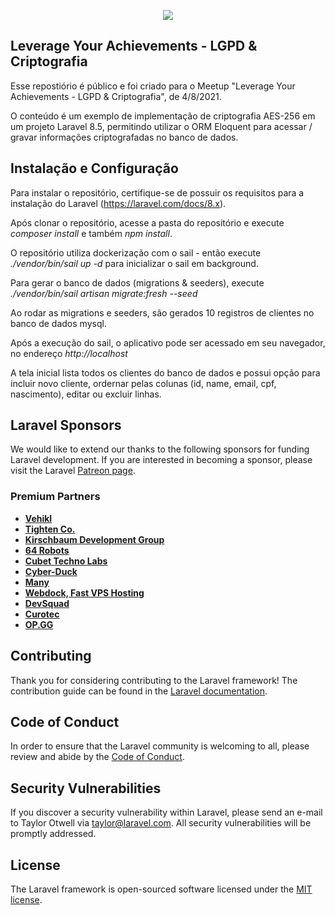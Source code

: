 <p align="center"><a href="https://www.meetup.com/pt-BR/meetups-leverage-your-achievements/" target="_blank"><img src="https://secure-content.meetupstatic.com/images/https%3A%2F%2Fsecure.meetupstatic.com%2Fphotos%2Fevent%2F3%2F4%2F8%2F7%2Fhighres_497713447.jpeg/600x337.jpg"></a></p>

## Leverage Your Achievements - LGPD & Criptografia

Esse repostiório é público e foi criado para o Meetup "Leverage Your Achievements - LGPD & Criptografia", de 4/8/2021.

O conteúdo é um exemplo de implementação de criptografia AES-256 em um projeto Laravel 8.5, permitindo utilizar o ORM Eloquent para acessar / gravar informações criptografadas no banco de dados.

## Instalação e Configuração

Para instalar o repositório, certifique-se de possuir os requisitos para a instalação do Laravel (https://laravel.com/docs/8.x).

Após clonar o repositório, acesse a pasta do repositório e execute _composer install_ e também _npm install_.

O repositório utiliza dockerização com o sail - então execute _./vendor/bin/sail up -d_ para inicializar o sail em background.

Para gerar o banco de dados (migrations & seeders), execute _./vendor/bin/sail artisan migrate:fresh --seed_

Ao rodar as migrations e seeders, são gerados 10 registros de clientes no banco de dados mysql.

Após a execução do sail, o aplicativo pode ser acessado em seu navegador, no endereço _http://localhost_

A tela inicial lista todos os clientes do banco de dados e possui opção para incluir novo cliente, ordernar pelas colunas (id, name, email, cpf, nascimento), editar ou excluir linhas.

## Laravel Sponsors

We would like to extend our thanks to the following sponsors for funding Laravel development. If you are interested in becoming a sponsor, please visit the Laravel [Patreon page](https://patreon.com/taylorotwell).

### Premium Partners

- **[Vehikl](https://vehikl.com/)**
- **[Tighten Co.](https://tighten.co)**
- **[Kirschbaum Development Group](https://kirschbaumdevelopment.com)**
- **[64 Robots](https://64robots.com)**
- **[Cubet Techno Labs](https://cubettech.com)**
- **[Cyber-Duck](https://cyber-duck.co.uk)**
- **[Many](https://www.many.co.uk)**
- **[Webdock, Fast VPS Hosting](https://www.webdock.io/en)**
- **[DevSquad](https://devsquad.com)**
- **[Curotec](https://www.curotec.com/services/technologies/laravel/)**
- **[OP.GG](https://op.gg)**

## Contributing

Thank you for considering contributing to the Laravel framework! The contribution guide can be found in the [Laravel documentation](https://laravel.com/docs/contributions).

## Code of Conduct

In order to ensure that the Laravel community is welcoming to all, please review and abide by the [Code of Conduct](https://laravel.com/docs/contributions#code-of-conduct).

## Security Vulnerabilities

If you discover a security vulnerability within Laravel, please send an e-mail to Taylor Otwell via [taylor@laravel.com](mailto:taylor@laravel.com). All security vulnerabilities will be promptly addressed.

## License

The Laravel framework is open-sourced software licensed under the [MIT license](https://opensource.org/licenses/MIT).
